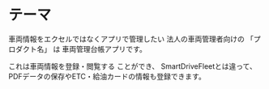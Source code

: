 # テーマ
車両情報をエクセルではなくアプリで管理したい
法人の車両管理者向けの
「プロダクト名」 は
車両管理台帳アプリです。

これは車両情報を登録・閲覧する ことができ、
SmartDriveFleetとは違って、
PDFデータの保存やETC・給油カードの情報も登録できます。




